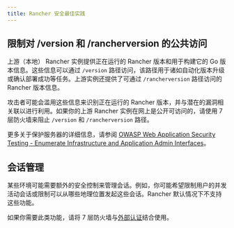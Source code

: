 ```yaml
---
title: Rancher 安全最佳实践
---
```


<head>
  <link rel="canonical" href="https://ranchermanager.docs.rancher.com/zh/reference-guides/rancher-security/rancher-security-best-practices"/>
</head>

## 限制对 /version 和 /rancherversion 的公共访问

上游（本地） Rancher 实例提供正在运行的 Rancher 版本和用于构建它的 Go 版本信息。这些信息可以通过 `/version` 路径访问，该路径用于诸如自动化版本升级或确认部署成功等任务。上游实例还提供了可通过 `/rancherversion` 路径访问的 Rancher 版本信息。

攻击者可能会滥用这些信息来识别正在运行的 Rancher 版本，并与潜在的漏洞相关联以进行利用。如果你的上游 Rancher 实例在网上是公开可访问的，请使用 7 层防火墙来阻止 `/version` 和 `/rancherversion` 路径。

更多关于保护服务器的详细信息，请参阅 [OWASP Web Application Security Testing - Enumerate Infrastructure and Application Admin Interfaces](https://owasp.org/www-project-web-security-testing-guide/stable/4-Web_Application_Security_Testing/02-Configuration_and_Deployment_Management_Testing/05-Enumerate_Infrastructure_and_Application_Admin_Interfaces.html)。

## 会话管理

某些环境可能需要额外的安全控制来管理会话。例如，你可能希望限制用户的并发活动会话或限制可以从哪些地理位置发起这些会话。Rancher 默认情况下不支持这些功能。

如果你需要此类功能，请将 7 层防火墙与[外部认证](../rancher-admin/users/authn-and-authz/authn-and-authz.md#外部认证与本地认证)结合使用。
